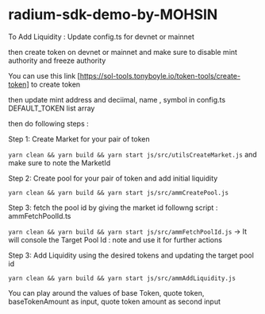 # radium-sdk-demo-by-MOHSIN

To Add Liquidity :
Update config.ts for devnet or mainnet

then create token on devnet or mainnet and make sure to disable mint authority and freeze authority

You can use this link [https://sol-tools.tonyboyle.io/token-tools/create-token] to create token

then update mint address and deciimal, name , symbol in config.ts DEFAULT_TOKEN list array

then do following steps :

Step 1: Create Market for your pair of token

`yarn clean && yarn build && yarn start js/src/utilsCreateMarket.js` and make sure to note the MarketId

Step 2: Create pool for your pair of token and add initial liquidity

`yarn clean && yarn build && yarn start js/src/ammCreatePool.js`

Step 3: fetch the pool id by giving the market id followng script : ammFetchPoolId.ts

`yarn clean && yarn build && yarn start js/src/ammFetchPoolId.js` -> It will console the Target Pool Id : note and use it for further actions

Step 3: Add Liquidity using the desired tokens and updating the target pool id

`yarn clean && yarn build && yarn start js/src/ammAddLiquidity.js`

You can play around the values of base Token, quote token, baseTokenAmount as input, quote token amount as second input

